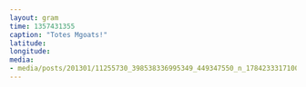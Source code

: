 ```yaml
---
layout: gram
time: 1357431355
caption: "Totes Mgoats!"
latitude: 
longitude: 
media:
- media/posts/201301/11255730_398538336995349_449347550_n_17842333171000351.jpg
---
```

